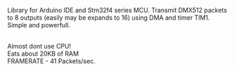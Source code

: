 Library for Arduino IDE and Stm32f4 series MCU. Transmit DMX512 packets to 8 outputs (easily may be expands to 16) using DMA and timer TIM1. Simple and powerfull.

<br>Almost dont use CPU!
<br>Eats about 20KB of RAM
<br>FRAMERATE - 41 Packets/sec.
